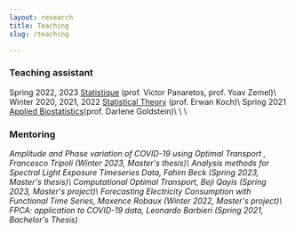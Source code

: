 ```yaml
---
layout: research
title: Teaching 
slug: /teaching

---
```

<h3>Teaching assistant</h3>
Spring  2022, 2023           <a href="https://moodle.epfl.ch/course/view.php?id=10071">Statistique</a> (prof. Victor Panaretos, prof. Yoav Zemel)\
Winter 2020, 2021, 2022      <a href='https://moodle.epfl.ch/course/view.php?id=14238'>Statistical Theory</a> (prof. Erwan Koch)\
Spring 2021                  <a href='http://isa.epfl.ch/imoniteur_ISAP/!itffichecours.htmww_i_matiere=2217230230&ww_x_anneeacad=2301874614&ww_i_section=84482813&ww_i_niveau=2936295&ww_c_langue=fr]'>Applied Biostatistics</a>(prof. Darlene Goldstein)\
\
\


<h3>Mentoring</h3>
<em> Amplitude and Phase variation of COVID-19 using Optimal Transport <em>, Francesco Tripoli (Winter 2023, Master's thesis)\
<em> Analysis methods for Spectral Light Exposure Timeseries Data<em>, Fahim Beck (Spring 2023, Master's thesis)\
<em> Computational Optimal Transport<em>,  Beji Qayis (Spring 2023, Master's project)\
<em> Forecasting Electricity Consumption with Functional Time Series<em>, Maxence Robaux (Winter 2022, Master's project)\
<em> FPCA: application to COVID-19 data<em>, Leonardo Barbieri (Spring 2021, Bachelor's Thesis)
